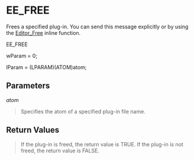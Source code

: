 # EE\_FREE

Frees a specified plug-in. You can send this message explicitly or by using
the [Editor\_Free](../macro/editor_free) inline function.

EE\_FREE

wParam = 0;

lParam = (LPARAM)(ATOM)atom;

## Parameters

_atom_

> Specifies the atom of a specified plug-in file name.

## Return Values

> If the plug-in is freed, the return value is TRUE. If the plug-in is not
> freed, the return value is FALSE.
